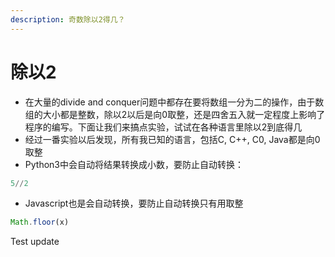 ```yaml
---
description: 奇数除以2得几？
---
```


# 除以2

* 在大量的divide and conquer问题中都存在要将数组一分为二的操作，由于数组的大小都是整数，除以2以后是向0取整，还是四舍五入就一定程度上影响了程序的编写。下面让我们来搞点实验，试试在各种语言里除以2到底得几
* 经过一番实验以后发现，所有我已知的语言，包括C, C++, C0, Java都是向0取整
* Python3中会自动将结果转换成小数，要防止自动转换：

```python
5//2
```

* Javascript也是会自动转换，要防止自动转换只有用取整

```javascript
Math.floor(x)
```

Test update

